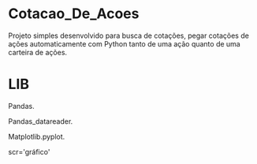 # Cotacao_De_Acoes

Projeto simples desenvolvido para busca de cotações, pegar cotações de ações automaticamente com Python tanto de uma ação quanto de uma carteira de ações.

#  LIB

Pandas.
<p>
Pandas_datareader.
<p>
Matplotlib.pyplot.
  
  <img>scr='gráfico'<img>
